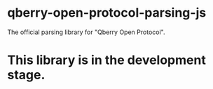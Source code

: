 # qberry-open-protocol-parsing-js
The official parsing library for "Qberry Open Protocol".

# This library is in the development stage.
